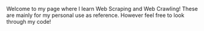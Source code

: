 Welcome to my page where I learn Web Scraping and Web Crawling! These are mainly for my personal use as reference. However feel free to look through my code! 
